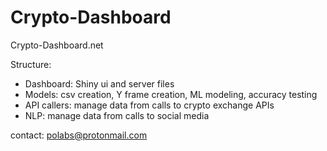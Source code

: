 # Crypto-Dashboard

Crypto-Dashboard.net

Structure:
- Dashboard: Shiny ui and server files
- Models: csv creation, Y frame creation, ML modeling, accuracy testing
- API callers: manage data from calls to crypto exchange APIs
- NLP: manage data from calls to social media

contact:
polabs@protonmail.com
